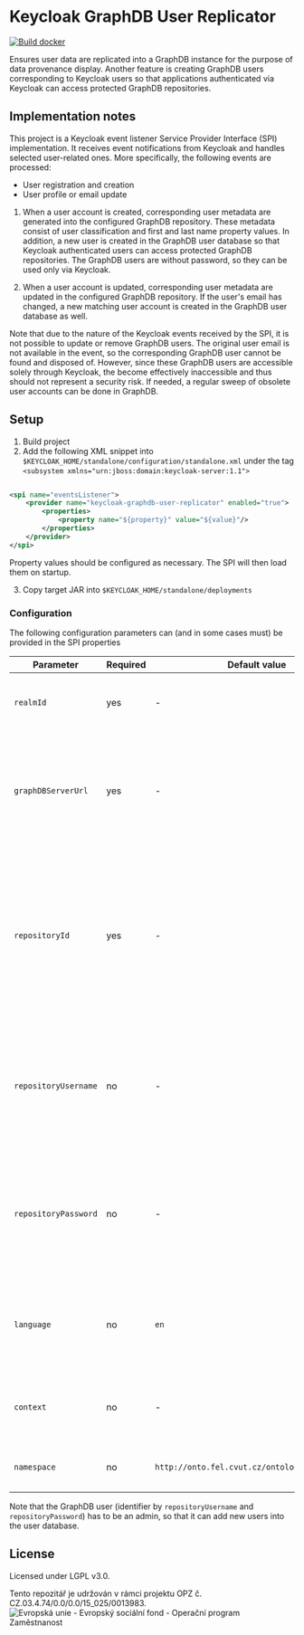 # Keycloak GraphDB User Replicator 
[![Build docker](https://github.com/opendata-mvcr/keycloak-graphdb-user-replicator/actions/workflows/docker-build-and-upload.yml/badge.svg)](https://github.com/opendata-mvcr/keycloak-graphdb-user-replicator/actions/workflows/docker-build-and-upload.yml)

Ensures user data are replicated into a GraphDB instance for the purpose of data provenance display. Another feature is
creating GraphDB users corresponding to Keycloak users so that applications authenticated via Keycloak can access
protected GraphDB repositories.

## Implementation notes

This project is a Keycloak event listener Service Provider Interface (SPI) implementation. It receives event notifications
from Keycloak and handles selected user-related ones. More specifically, the following events are processed:

* User registration and creation
* User profile or email update

1. When a user account is created, corresponding user metadata are generated into the configured GraphDB repository. These metadata
consist of user classification and first and last name property values. In addition, a new user is created in the GraphDB user database
so that Keycloak authenticated users can access protected GraphDB repositories. The GraphDB users are without password, so they can be used
   only via Keycloak.
   
2. When a user account is updated, corresponding user metadata are updated in the configured GraphDB repository. If the user's email
has changed, a new matching user account is created in the GraphDB user database as well.
   
Note that due to the nature of the Keycloak events received by the SPI, it is not possible to update or remove GraphDB users. The
original user email is not available in the event, so the corresponding GraphDB user cannot be found and disposed of. However, since
these GraphDB users are accessible solely through Keycloak, the become effectively inaccessible and thus should not represent a security
risk.
If needed, a regular sweep of obsolete user accounts can be done in GraphDB.


## Setup

1. Build project
2. Add the following XML snippet into `$KEYCLOAK_HOME/standalone/configuration/standalone.xml` under the tag
   `<subsystem xmlns="urn:jboss:domain:keycloak-server:1.1">`

```xml

<spi name="eventsListener">
    <provider name="keycloak-graphdb-user-replicator" enabled="true">
        <properties>
            <property name="${property}" value="${value}"/>
        </properties>
    </provider>
</spi>
```

Property values should be configured as necessary. The SPI will then load them on startup.

3. Copy target JAR into `$KEYCLOAK_HOME/standalone/deployments`

### Configuration

The following configuration parameters can (and in some cases must) be provided in the SPI properties

| Parameter            | Required | Default value | Description |
| -------------------- | -------- | ------------- | ----------- |
| `realmId`            | yes      | -             | Identifier of the realm for which events should be processed. |
| `graphDBServerUrl`   | yes      | -             | URL of the GraphDB server on which user accounts corresponding to keycloak accounts need to be created. |
| `repositoryId`       | yes      | -             | Identifier of the repository into which basic user metadata should be replicated by this SPI. Repository URL will be resolved based on GraphDB server URL and this id. |
| `repositoryUsername` | no       | -             | Username to authenticate with when replicating user metadata into the triple store repository and into the GraphDB user database. |
| `repositoryPassword` | no       | -             | Password to authenticate with when replicating user metadata into the triple store repository and into the GraphDB user database. |
| `language`           | no       | `en`          | Language tag with which String-based user account metadata will be saved in to the triple store repository. |
| `context`            | no       | -             | Identifier of named graph into which user account metadata will be saved. |
| `namespace`          | no       | `http://onto.fel.cvut.cz/ontologies/uzivatel/` | Namespace for generating user identifiers. |

Note that the GraphDB user (identifier by `repositoryUsername` and `repositoryPassword`) has to be an admin, 
so that it can add new users into the user database.


## License

Licensed under LGPL v3.0.

Tento repozitář je udržován v rámci projektu OPZ č. CZ.03.4.74/0.0/0.0/15_025/0013983.
![Evropská unie - Evropský sociální fond - Operační program Zaměstnanost](https://data.gov.cz/images/ozp_logo_cz.jpg)
